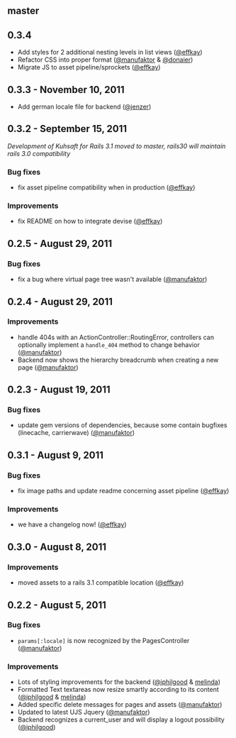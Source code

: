 ## master

## 0.3.4

- Add styles for 2 additional nesting levels in list views ([@effkay][])
- Refactor CSS into proper format ([@manufaktor][] & [@donaier])
- Migrate JS to asset pipeline/sprockets ([@effkay][])

## 0.3.3 - November 10, 2011

- Add german locale file for backend ([@jenzer][])

## 0.3.2 - September 15, 2011

*Development of Kuhsaft for Rails 3.1 moved to master, rails30 will
maintain rails 3.0 compatibility*

### Bug fixes

- fix asset pipeline compatibility when in production ([@effkay][])

### Improvements

- fix README on how to integrate devise ([@effkay][])

## 0.2.5 - August 29, 2011

### Bug fixes

- fix a bug where virtual page tree wasn't available ([@manufaktor][])

## 0.2.4 - August 29, 2011

### Improvements

- handle 404s with an ActionController::RoutingError, controllers can optionally implement a `handle_404` method to change behavior ([@manufaktor][])
- Backend now shows the hierarchy breadcrumb when creating a new page ([@manufaktor][])

## 0.2.3 - August 19, 2011

### Bug fixes

- update gem versions of dependencies, because some contain bugfixes (linecache, carrierwave) ([@manufaktor][])

## 0.3.1 - August 9, 2011

### Bug fixes

- fix image paths and update readme concerning asset pipeline ([@effkay][])

### Improvements

- we have a changelog now! ([@effkay][])

## 0.3.0 - August 8, 2011

### Improvements

- moved assets to a rails 3.1 compatible location ([@effkay][])

## 0.2.2 - August 5, 2011

### Bug fixes

- `params[:locale]` is now recognized by the PagesController ([@manufaktor][])

### Improvements

- Lots of styling improvements for the backend ([@iphilgood][] & [melinda][])
- Formatted Text textareas now resize smartly according to its content ([@iphilgood][] & [melinda][])
- Added specific delete messages for pages and assets ([@manufaktor][])
- Updated to latest UJS Jquery ([@manufaktor][])
- Backend recognizes a current_user and will display a logout possibility ([@iphilgood][])

[@manufaktor]: https://github.com/manufaktor
[@donaier]: https://github.com/donaier
[@effkay]: https://github.com/effkay
[@iphilgood]: https://github.com/iphilgood
[@tscholz]: https://github.com/tscholz
[@jenzer]: https://github.com/jenzer
[melinda]: http://www.melinda-lini.de/
